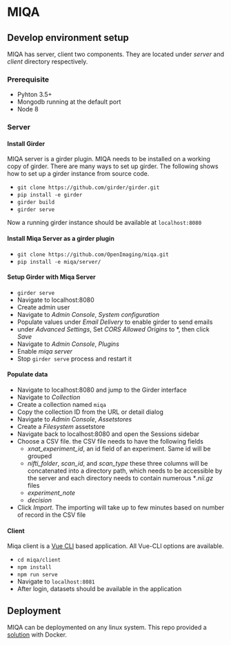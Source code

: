 # MIQA

## Develop environment setup

MIQA has server, client two components. They are located under *server* and *client* directory respectively.

### Prerequisite
* Pyhton 3.5+
* Mongodb running at the default port
* Node 8

### Server

#### Install Girder
MIQA server is a girder plugin. MIQA needs to be installed on a working copy of girder. There are many ways to set up girder. The following shows how to set up a girder instance from source code.
* `git clone https://github.com/girder/girder.git`
* `pip install -e girder`
* `girder build`
* `girder serve`

Now a running girder instance should be available at `localhost:8080`

#### Install Miqa Server as a girder plugin
* `git clone https://github.com/OpenImaging/miqa.git`
* `pip install -e miqa/server/`

#### Setup Girder with Miqa Server
* `girder serve`
* Navigate to localhost:8080
* Create admin user
* Navigate to *Admin Console*, *System configuration*
* Populate values under *Email Delivery* to enable girder to send emails
* under *Advanced Settings*, Set *CORS Allowed Origins* to *, then click *Save*
* Navigate to *Admin Console*, *Plugins*
* Enable *miqa server*
* Stop `girder serve` process and restart it

#### Populate data
* Navigate to localhost:8080 and jump to the Girder interface
* Navigate to *Collection*
* Create a collection named `miqa`
* Copy the collection ID from the URL or detail dialog
* Navigate to *Admin Console*, *Assetstores*
* Create a *Filesystem* assetstore
* Navigate back to localhost:8080 and open the Sessions sidebar
* Choose a CSV file. the CSV file needs to have the following fields
  * *xnat_experiment_id*, an id field of an experiment. Same id will be grouped
  * *nifti_folder*, *scan_id*, and *scan_type* these three columns will be concatenated into a directory path, which needs to be accessible by the server and each directory needs to contain numerous **.nii.gz* files
  * *experiment_note*
  * *decision*
* Click *Import*. The importing will take up to few minutes based on number of record in the CSV file


#### Client
Miqa client is a [Vue CLI](https://cli.vuejs.org/) based application. All Vue-CLI options are available. 

* `cd miqa/client`
* `npm install`
* `npm run serve`
* Navigate to `localhost:8081`
* After login, datasets should be available in the application

## Deployment
MIQA can be deploymented on any linux system. This repo provided a [solution](devops/docker/README.md) with Docker.
